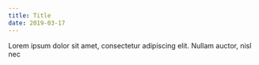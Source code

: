 ```yaml
---
title: Title
date: 2019-03-17
---
```

Lorem ipsum dolor sit amet, consectetur adipiscing elit. Nullam auctor, nisl nec